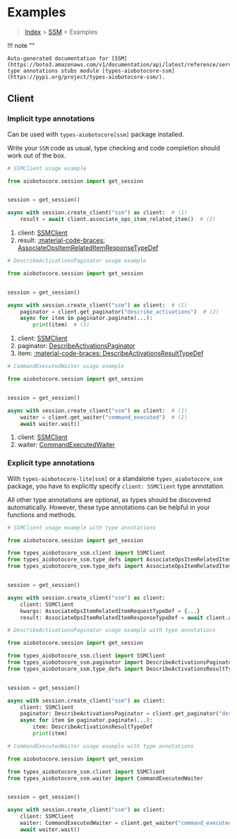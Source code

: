 # Examples

> [Index](../README.md) > [SSM](./README.md) > Examples

!!! note ""

    Auto-generated documentation for [SSM](https://boto3.amazonaws.com/v1/documentation/api/latest/reference/services/ssm.html#ssm)
    type annotations stubs module [types-aiobotocore-ssm](https://pypi.org/project/types-aiobotocore-ssm/).

## Client

### Implicit type annotations

Can be used with `types-aiobotocore[ssm]` package installed.

Write your `SSM` code as usual,
type checking and code completion should work out of the box.



```python
# SSMClient usage example

from aiobotocore.session import get_session


session = get_session()

async with session.create_client("ssm") as client:  # (1)
    result = await client.associate_ops_item_related_item()  # (2)
```

1. client: [SSMClient](./client.md)
2. result: [:material-code-braces: AssociateOpsItemRelatedItemResponseTypeDef](./type_defs.md#associateopsitemrelateditemresponsetypedef) 



```python
# DescribeActivationsPaginator usage example

from aiobotocore.session import get_session


session = get_session()

async with session.create_client("ssm") as client:  # (1)
    paginator = client.get_paginator("describe_activations")  # (2)
    async for item in paginator.paginate(...):
        print(item)  # (3)
```

1. client: [SSMClient](./client.md)
2. paginator: [DescribeActivationsPaginator](./paginators.md#describeactivationspaginator)
3. item: [:material-code-braces: DescribeActivationsResultTypeDef](./type_defs.md#describeactivationsresulttypedef) 



```python
# CommandExecutedWaiter usage example

from aiobotocore.session import get_session


session = get_session()

async with session.create_client("ssm") as client:  # (1)
    waiter = client.get_waiter("command_executed")  # (2)
    await waiter.wait()
```

1. client: [SSMClient](./client.md)
2. waiter: [CommandExecutedWaiter](./waiters.md#commandexecutedwaiter)


### Explicit type annotations

With `types-aiobotocore-lite[ssm]`
or a standalone `types_aiobotocore_ssm` package, you have to explicitly specify
`client: SSMClient` type annotation.

All other type annotations are optional, as types should be discovered automatically.
However, these type annotations can be helpful in your functions and methods.


```python
# SSMClient usage example with type annotations

from aiobotocore.session import get_session

from types_aiobotocore_ssm.client import SSMClient
from types_aiobotocore_ssm.type_defs import AssociateOpsItemRelatedItemResponseTypeDef
from types_aiobotocore_ssm.type_defs import AssociateOpsItemRelatedItemRequestTypeDef


session = get_session()

async with session.create_client("ssm") as client:
    client: SSMClient
    kwargs: AssociateOpsItemRelatedItemRequestTypeDef = {...}
    result: AssociateOpsItemRelatedItemResponseTypeDef = await client.associate_ops_item_related_item(**kwargs)
```



```python
# DescribeActivationsPaginator usage example with type annotations

from aiobotocore.session import get_session

from types_aiobotocore_ssm.client import SSMClient
from types_aiobotocore_ssm.paginator import DescribeActivationsPaginator
from types_aiobotocore_ssm.type_defs import DescribeActivationsResultTypeDef


session = get_session()

async with session.create_client("ssm") as client:
    client: SSMClient
    paginator: DescribeActivationsPaginator = client.get_paginator("describe_activations")
    async for item in paginator.paginate(...):
        item: DescribeActivationsResultTypeDef
        print(item)
```



```python
# CommandExecutedWaiter usage example with type annotations

from aiobotocore.session import get_session

from types_aiobotocore_ssm.client import SSMClient
from types_aiobotocore_ssm.waiter import CommandExecutedWaiter


session = get_session()

async with session.create_client("ssm") as client:
    client: SSMClient
    waiter: CommandExecutedWaiter = client.get_waiter("command_executed")
    await waiter.wait()
```
